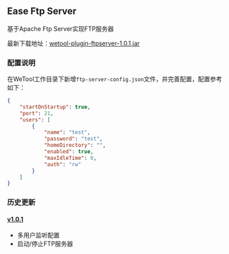 ## Ease Ftp Server

基于Apache Ftp Server实现FTP服务器

最新下载地址：[wetool-plugin-ftpserver-1.0.1.jar](http://share.qiniu.segocat.com/tool/wetool/plugin/wetool-plugin-ftpserver-1.0.1.jar)

### 配置说明

在WeTool工作目录下新增`ftp-server-config.json`文件，并完善配置，配置参考如下：

``` json
{
    "startOnStartup": true,
    "port": 21,
    "users": [
        {
            "name": "test",
            "password": "test",
            "homeDirectory": "",
            "enabled": true,
            "maxIdleTime": 0,
            "auth": "rw"
        }
    ]
}
```

### 历史更新

#### [v1.0.1](http://share.qiniu.segocat.com/tool/wetool/plugin/wetool-plugin-ftpserver-1.0.1.jar)

- 多用户监听配置
- 启动/停止FTP服务器
